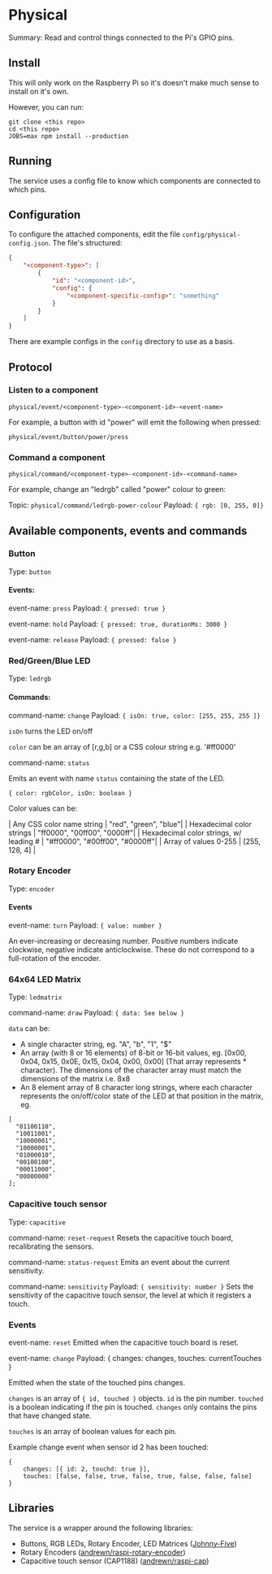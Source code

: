 # Physical

Summary: Read and control things connected to the Pi's GPIO pins.

## Install

This will only work on the Raspberry Pi so it's doesn't make much sense to install on it's own.

However, you can run:

    git clone <this repo>
    cd <this repo>
    JOBS=max npm install --production

## Running

The service uses a config file to know which components are connected to which pins. 

## Configuration

To configure the attached components, edit the file `config/physical-config.json`. The file's structured:

```json
{
    "<component-type>": [
        {
            "id": "<component-id>",
            "config": {
                "<component-specific-config>": "something"
            }
        }
    ]
}
```

There are example configs in the `config` directory to use as a basis.

## Protocol

### Listen to a component

`physical/event/<component-type>-<component-id>-<event-name>`

For example, a button with id "power" will emit the following when pressed:

`physical/event/button/power/press`

### Command a component

`physical/command/<component-type>-<component-id>-<command-name>`

For example, change an "ledrgb" called "power" colour to green:

Topic: `physical/command/ledrgb-power-colour`
Payload: `{ rgb: [0, 255, 0]}`

## Available components, events and commands

### Button

Type: `button`

#### Events:

event-name: `press`
Payload: `{ pressed: true }`

event-name: `hold`
Payload: `{ pressed: true, durationMs: 3000 }`

event-name: `release`
Payload: `{ pressed: false }`

### Red/Green/Blue LED

Type: `ledrgb`

#### Commands:

command-name: `change`
Payload: `{ isOn: true, color: [255, 255, 255 ]}`

`isOn` turns the LED on/off

`color` can be an array of [r,g,b] or a CSS colour string e.g. '#ff0000'

command-name: `status`

Emits an event with name `status` containing the state of the LED.

`{ color: rgbColor, isOn: boolean }`


Color values can be:

| Any CSS color name string | "red", "green", "blue"|
| Hexadecimal color strings | "ff0000", "00ff00", "0000ff"|
| Hexadecimal color strings, w/ leading # | "#ff0000", "#00ff00", "#0000ff"|
| Array of values 0-255 | [255, 128, 4] |

### Rotary Encoder

Type: `encoder`

#### Events

event-name: `turn`
Payload: `{ value: number }`

An ever-increasing or decreasing number. Positive numbers indicate clockwise, negative indicate anticlockwise. These do not correspond to a full-rotation of the encoder.

### 64x64 LED Matrix

Type: `ledmatrix`

command-name: `draw`
Payload: `{ data: See below }`

`data` can be:

* A single character string, eg. "A", "b", "1", "$"
* An array (with 8 or 16 elements) of 8-bit or 16-bit values, eg. [0x00, 0x04, 0x15, 0x0E, 0x15, 0x04, 0x00, 0x00] (That array represents * character). The dimensions of the character array must match the dimensions of the matrix i.e. 8x8
* An 8 element array of 8 character long strings, where each character represents the on/off/color state of the LED at that position in the matrix, eg. 

```
[
  "01100110",
  "10011001",
  "10000001",
  "10000001",
  "01000010",
  "00100100",
  "00011000",
  "00000000"
];
```

### Capacitive touch sensor

Type: `capacitive`

command-name: `reset-request`
Resets the capacitive touch board, recalibrating the sensors.

command-name: `status-request`
Emits an event about the current sensitivity.

command-name: `sensitivity`
Payload: `{ sensitivity: number }`
Sets the sensitivity of the capacitive touch sensor, the level at which it registers a touch.

### Events

event-name: `reset`
Emitted when the capacitive touch board is reset.

event-name: `change`
Payload: { changes: changes, touches: currentTouches }

Emitted when the state of the touched pins changes.

`changes` is an array of `{ id, touched }` objects. `id` is the pin number. `touched` is a boolean indicating if the pin is touched. `changes` only contains the pins that have changed state.

`touches` is an array of boolean values for each pin.

Example change event when sensor id 2 has been touched:

```
{
    changes: [{ id: 2, touchd: true }],
    touches: [false, false, true, false, true, false, false, false]
}
```

## Libraries

The service is a wrapper around the following libraries:

* Buttons, RGB LEDs, Rotary Encoder, LED Matrices ([Johnny-Five](http://johnny-five.io))
* Rotary Encoders ([andrewn/raspi-rotary-encoder](https://github.com/andrewn/raspi-rotary-encoder))
* Capacitive touch sensor (CAP1188) ([andrewn/raspi-cap](https://github.com/andrewn/raspi-cap))

